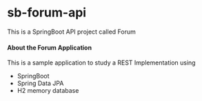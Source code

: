 # sb-forum-api
This is a SpringBoot API project called Forum

#### About the Forum Application

This is a sample application to study a REST Implementation using 

* SpringBoot
* Spring Data JPA
* H2 memory database
  
